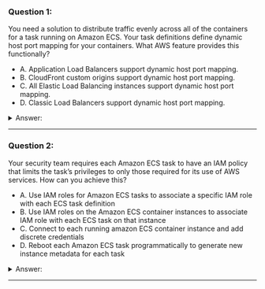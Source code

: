 ### Question 1:

You need a solution to distribute traffic evenly across all of the containers for a task running on Amazon ECS. Your task definitions define dynamic host port mapping for your containers. What AWS feature provides this functionally?

- A. Application Load Balancers support dynamic host port mapping.
- B. CloudFront custom origins support dynamic host port mapping.
- C. All Elastic Load Balancing instances support dynamic host port mapping.
- D. Classic Load Balancers support dynamic host port mapping.

<details><summary>Answer:</summary><p>
[A]

Explanation:

Question 1@http://jayendrapatil.com/aws-ec2-container-service-ecs/

</p></details><hr>

### Question 2:

Your security team requires each Amazon ECS task to have an IAM policy that limits the task’s privileges to only those required for its use of AWS services. How can you achieve this?

- A. Use IAM roles for Amazon ECS tasks to associate a specific IAM role with each ECS task definition
- B. Use IAM roles on the Amazon ECS container instances to associate IAM role with each ECS task on that instance
- C. Connect to each running amazon ECS container instance and add discrete credentials
- D. Reboot each Amazon ECS task programmatically to generate new instance metadata for each task

<details><summary>Answer:</summary><p>
[A]

Explanation:

Question 2@http://jayendrapatil.com/aws-ec2-container-service-ecs/

</p></details><hr>

